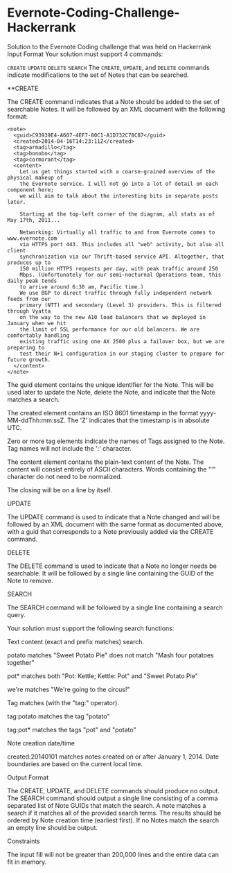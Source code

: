 Evernote-Coding-Challenge-Hackerrank
====================================

Solution to the Evernote Coding challenge that was held on Hackerrank
Input Format 
Your solution must support 4 commands:

`CREATE`
`UPDATE`
`DELETE`
`SEARCH`
The `CREATE`, `UPDATE`, and `DELETE` commands indicate modifications to the set of Notes that can be searched.

**CREATE

The CREATE command indicates that a Note should be added to the set of searchable Notes. It will be followed by an XML document with the following format:

```
<note>
  <guid>C93939E4-A607-4EF7-80C1-A1D732C78C87</guid>
  <created>2014-04-16T14:23:11Z</created>
  <tag>armadillo</tag>
  <tag>bonobo</tag>
  <tag>cormorant</tag>
  <content>
    Let us get things started with a coarse-grained overview of the physical makeup of
    the Evernote service. I will not go into a lot of detail on each component here;
    we will aim to talk about the interesting bits in separate posts later.

    Starting at the top-left corner of the diagram, all stats as of May 17th, 2011...

    Networking: Virtually all traffic to and from Evernote comes to www.evernote.com
    via HTTPS port 443. This includes all "web" activity, but also all client
    synchronization via our Thrift-based service API. Altogether, that produces up to
    150 million HTTPS requests per day, with peak traffic around 250
    Mbps. (Unfortunately for our semi-nocturnal Operations team, this daily peak tends
    to arrive around 6:30 am, Pacific time.)
    We use BGP to direct traffic through fully independent network feeds from our
    primary (NTT) and secondary (Level 3) providers. This is filtered through Vyatta
    on the way to the new A10 load balancers that we deployed in January when we hit
    the limit of SSL performance for our old balancers. We are comfortably handling
    existing traffic using one AX 2500 plus a failover box, but we are preparing to
    test their N+1 configuration in our staging cluster to prepare for future growth.
  </content>
</note> 
```
The guid element contains the unique identifier for the Note. This will be used later to update the Note, delete the Note, and indicate that the Note matches a search.

The created element contains an ISO 8601 timestamp in the format yyyy-MM-ddThh:mm:ssZ. The 'Z' indicates that the timestamp is in absolute UTC.

Zero or more tag elements indicate the names of Tags assigned to the Note. Tag names will not include the ':' character.

The content element contains the plain-text content of the Note. The content will consist entirely of ASCII characters. Words containing the "'" character do not need to be normalized.

The closing will be on a line by itself.

UPDATE

The UPDATE command is used to indicate that a Note changed and will be followed by an XML document with the same format as documented above, with a guid that corresponds to a Note previously added via the CREATE command.

DELETE

The DELETE command is used to indicate that a Note no longer needs be searchable. It will be followed by a single line containing the GUID of the Note to remove.

SEARCH

The SEARCH command will be followed by a single line containing a search query.

Your solution must support the following search functions:

Text content (exact and prefix matches) search.

potato matches "Sweet Potato Pie" does not match "Mash four potatoes together"

pot* matches both "Pot: Kettle; Kettle: Pot" and "Sweet Potato Pie"

we're matches "We're going to the circus!"

Tag matches (with the "tag:" operator).

tag:potato matches the tag "potato"

tag:pot* matches the tags "pot" and "potato"

Note creation date/time

created:20140101 matches notes created on or after January 1, 2014. Date boundaries are based on the current local time.

Output Format

The CREATE, UPDATE, and DELETE commands should produce no output. The SEARCH command should output a single line consisting of a comma separated list of Note GUIDs that match the search. A note matches a search if it matches all of the provided search terms. The results should be ordered by Note creation time (earliest first). If no Notes match the search an empty line should be output.

Constraints

The input fill will not be greater than 200,000 lines and the entire data can fit in memory.
